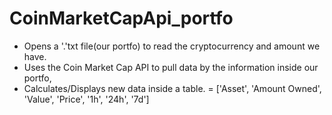 # CoinMarketCapApi_portfo

- Opens a '.'txt file(our portfo) to read the cryptocurrency and amount we have.
- Uses the Coin Market Cap API to pull data by the information inside our portfo,
- Calculates/Displays new data inside a table. = ['Asset', 'Amount Owned', 'Value', 'Price', '1h', '24h', '7d']

